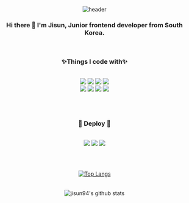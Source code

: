 
<div align=center>

![header](https://capsule-render.vercel.app/api?type=wavING&color=auto&height=250&section=header&text=Summer%20Lee&fontSize=80&fontColor=fff)

  ### Hi there 👋 I'm Jisun, Junior frontend developer from South Korea.
  <br/>
  
  ### ✨Things I code with✨
  <br/>
  <img src="https://img.shields.io/badge/React-61DAFB?style=for-the-badge&logo=react&logoColor=white"/>
  <img src="https://img.shields.io/badge/Typescript-3178C6?style=for-the-badge&logo=typescript&logoColor=white"/>
  <img src="https://img.shields.io/badge/Javascript-F7DF1E?style=for-the-badge&logo=javascript&logoColor=white"/>
  <img src="https://img.shields.io/badge/SCSS-CC6699?style=for-the-badge&logo=Sass&logoColor=white"/>
  <br/>
  <img src="https://img.shields.io/badge/HTML-E34F26?style=for-the-badge&logo=HTML5&logoColor=white"/>
  <img src="https://img.shields.io/badge/CSS-1572B6?style=for-the-badge&logo=CSS3&logoColor=white"/>
  <img src="https://img.shields.io/badge/Tailwind CSS-06B6D4?style=for-the-badge&logo=TailwindCSS&logoColor=white"/>
  <img src="https://img.shields.io/badge/Node.js-339933?style=for-the-badge&logo=Node.js&logoColor=white"/>
 
  <br/><br/>
   
  ### 🚀 Deploy 🚀
  <br/>
  <img src="https://img.shields.io/badge/Vercel-000?style=for-the-badge&logo=Vercel&logoColor=white"/>  
  <img src="https://img.shields.io/badge/Firebase-FFCA28?style=for-the-badge&logo=firebase&logoColor=white"/>
  <img src="https://img.shields.io/badge/Netlify-00C7B7?style=for-the-badge&logo=netlify&logoColor=white"/>


  <br/><br/>
   
  [![Top Langs](https://github-readme-stats.vercel.app/api/top-langs/?username=jisun94&layout=compact)](https://github.com/jisun94/github-readme-stats)
  <br/><br/><br/>
  ![jisun94's github stats](https://github-readme-stats.vercel.app/api?username=jisun94&show_icons=true)
  <br/><br/><br/>
  





